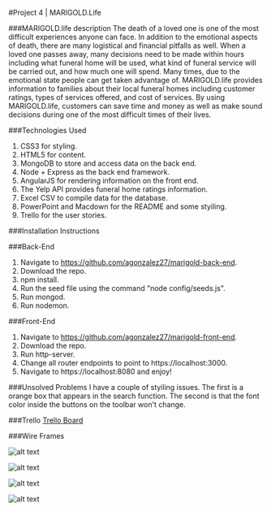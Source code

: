 #Project 4 | MARIGOLD.Life

###MARIGOLD.life description
The death of a loved one is one of the most difficult experiences anyone can face.  In addition to the emotional aspects of death, there are many logistical and financial pitfalls as well.  When a loved one passes away, many decisions need to be made within hours including what funeral home will be used, what kind of funeral service will be carried out, and how much one will spend.  Many times, due to the emotional state people can get taken advantage of.  MARIGOLD.life provides information to families about their local funeral homes including customer ratings, types of services offered, and cost of services.  By using MARIGOLD.life, customers can save time and money as well as make sound decisions during one of the most difficult times of their lives.  

###Technologies Used

1. CSS3 for styling. 
2. HTML5 for content. 
3. MongoDB to store and access data on the back end. 
4. Node + Express as the back end framework. 
5. AngularJS for rendering information on the front end. 
6. The Yelp API provides funeral home ratings information. 
7. Excel CSV to compile data for the database. 
8. PowerPoint and Macdown for the README and some styiling. 
9. Trello for the user stories. 

###Installation Instructions 

###Back-End

1. Navigate to https://github.com/agonzalez27/marigold-back-end. 
2. Download the repo. 
3. npm install. 
4. Run the seed file using the command "node config/seeds.js". 
5. Run mongod. 
6. Run nodemon. 

###Front-End

1.  Navigate to https://github.com/agonzalez27/marigold-front-end. 
2.	Download the repo. 
3. Run http-server. 
4. Change all router endpoints to point to https://localhost:3000. 
5. Navigate to https://localhost:8080 and enjoy!

###Unsolved Problems
I have a couple of styiling issues.  The first is a orange box that appears in the search function.  The second is that the font color inside the buttons on the toolbar won't change.  
  

###Trello
[Trello Board](https://trello.com/b/ZnY3vd47/marigold)

###Wire Frames

![alt text](http://i.imgur.com/km7wo02.png "Landing Page")

![alt text](http://i.imgur.com/HczoHlT.png "Search Results")

![alt text](http://i.imgur.com/s6Y45Hi.png "Show Page")

![alt text](http://i.imgur.com/PqFsfu3.png "ERD")






